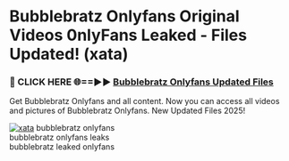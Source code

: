 # Bubblebratz Onlyfans Original Videos 0nlyFans Leaked - Files Updated! (xata)

<h3>🔴 CLICK HERE 🌐==►► <a href="https://tinyurl.com/2jnfzry5" rel="nofollow">Bubblebratz Onlyfans Updated Files</a></h3>

Get Bubblebratz Onlyfans and all content. Now you can access all videos and pictures of Bubblebratz Onlyfans. New Updated Files 2025!

[![xata](https://i.imgur.com/GyGTBgg.gif)](https://tinyurl.com/2jnfzry5)
bubblebratz onlyfans<br>
bubblebratz onlyfans leaks<br>
bubblebratz leaked onlyfans